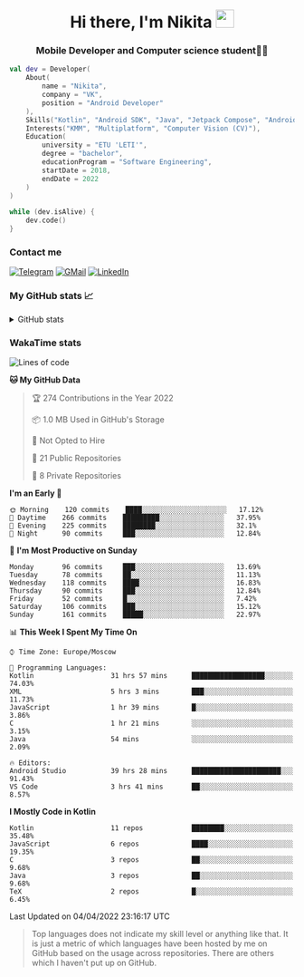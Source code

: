<h1 align="center">
Hi there, I'm Nikita 
<img src="https://github.com/blackcater/blackcater/raw/main/images/Hi.gif" height="32"/>
</h1>
<h3 align="center">Mobile Developer and Computer science student👨‍💻</h3>

```kotlin
val dev = Developer(
    About(
        name = "Nikita",
        company = "VK",
        position = "Android Developer"
    ),
    Skills("Kotlin", "Android SDK", "Java", "Jetpack Compose", "Android Jetpack"),
    Interests("KMM", "Multiplatform", "Computer Vision (CV)"),
    Education(
        university = "ETU 'LETI'",
        degree = "bachelor",
        educationProgram = "Software Engineering",
        startDate = 2018,
        endDate = 2022
    )
)

while (dev.isAlive) {
    dev.code()
}
```

### Contact me

[![Telegram](https://img.shields.io/badge/Telegram-white?style=for-the-badge&logo=telegram&logoColor=29e9ea)](https://t.me/po4yka)
[![GMail](https://img.shields.io/badge/Gmail-white?style=for-the-badge&logo=gmail&logoColor=d14836)](mailto:pochaev.nik@gmail.com)
[![LinkedIn](https://img.shields.io/badge/linkedin%20-white.svg?&style=for-the-badge&logo=linkedin&logoColor=%230077B5)](https://www.linkedin.com/in/nikita-pochaev-415b5a1a1)

### My GitHub stats 📈

<details>
  <summary>GitHub stats</summary>
  <p align="center">
    <img src="https://github-readme-stats.vercel.app/api?username=po4yka&show_icons=true&theme=dark" />
  </p>
</details>

### WakaTime stats

<!--START_SECTION:waka-->
![Lines of code](https://img.shields.io/badge/From%20Hello%20World%20I%27ve%20Written-1%20Million%20lines%20of%20code-blue)

**🐱 My GitHub Data** 

> 🏆 274 Contributions in the Year 2022
 > 
> 📦 1.0 MB Used in GitHub's Storage 
 > 
> 🚫 Not Opted to Hire
 > 
> 📜 21 Public Repositories 
 > 
> 🔑 8 Private Repositories  
 > 
**I'm an Early 🐤** 

```text
🌞 Morning    120 commits    ████░░░░░░░░░░░░░░░░░░░░░   17.12% 
🌆 Daytime    266 commits    █████████░░░░░░░░░░░░░░░░   37.95% 
🌃 Evening    225 commits    ████████░░░░░░░░░░░░░░░░░   32.1% 
🌙 Night      90 commits     ███░░░░░░░░░░░░░░░░░░░░░░   12.84%

```
📅 **I'm Most Productive on Sunday** 

```text
Monday       96 commits     ███░░░░░░░░░░░░░░░░░░░░░░   13.69% 
Tuesday      78 commits     ██░░░░░░░░░░░░░░░░░░░░░░░   11.13% 
Wednesday    118 commits    ████░░░░░░░░░░░░░░░░░░░░░   16.83% 
Thursday     90 commits     ███░░░░░░░░░░░░░░░░░░░░░░   12.84% 
Friday       52 commits     █░░░░░░░░░░░░░░░░░░░░░░░░   7.42% 
Saturday     106 commits    ███░░░░░░░░░░░░░░░░░░░░░░   15.12% 
Sunday       161 commits    █████░░░░░░░░░░░░░░░░░░░░   22.97%

```


📊 **This Week I Spent My Time On** 

```text
⌚︎ Time Zone: Europe/Moscow

💬 Programming Languages: 
Kotlin                   31 hrs 57 mins      ██████████████████░░░░░░░   74.03% 
XML                      5 hrs 3 mins        ███░░░░░░░░░░░░░░░░░░░░░░   11.73% 
JavaScript               1 hr 39 mins        █░░░░░░░░░░░░░░░░░░░░░░░░   3.86% 
C                        1 hr 21 mins        ░░░░░░░░░░░░░░░░░░░░░░░░░   3.15% 
Java                     54 mins             ░░░░░░░░░░░░░░░░░░░░░░░░░   2.09%

🔥 Editors: 
Android Studio           39 hrs 28 mins      ██████████████████████░░░   91.43% 
VS Code                  3 hrs 41 mins       ██░░░░░░░░░░░░░░░░░░░░░░░   8.57%

```

**I Mostly Code in Kotlin** 

```text
Kotlin                   11 repos            ████████░░░░░░░░░░░░░░░░░   35.48% 
JavaScript               6 repos             ████░░░░░░░░░░░░░░░░░░░░░   19.35% 
C                        3 repos             ██░░░░░░░░░░░░░░░░░░░░░░░   9.68% 
Java                     3 repos             ██░░░░░░░░░░░░░░░░░░░░░░░   9.68% 
TeX                      2 repos             █░░░░░░░░░░░░░░░░░░░░░░░░   6.45%

```



 Last Updated on 04/04/2022 23:16:17 UTC
<!--END_SECTION:waka-->

> Top languages does not indicate my skill level or anything like that. It is just a metric of which languages have been hosted by me on GitHub based on the usage across repositories. There are others which I haven't put up on GitHub.
